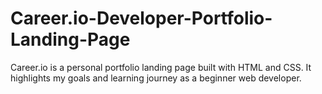 # Career.io-Developer-Portfolio-Landing-Page
Career.io is a personal portfolio landing page built with HTML and CSS. It highlights my goals and learning journey as a beginner web developer.
